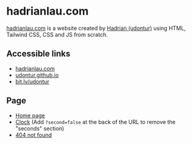 # hadrianlau.com
[hadrianlau.com](https://hadrianlau.com) is a website created by [Hadrian (udontur)](https://github.com/udontur) using HTML, Tailwind CSS, CSS and JS from scratch.

## Accessible links
- [hadrianlau.com](https://hadrianlau.com)
- [udontur.github.io](https://udontur.github.io)
- [bit.ly/udontur](https://bit.ly/udontur)

## Page
- [Home page](https://hadrianlau.com)
- [Clock](https://hadrianlau.com/clock) (Add `?second=false` at the back of the URL to remove the "seconds" section)
- [404 not found](https://hadrianlau.com/404.html)
